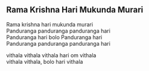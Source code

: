 ## Rama Krishna Hari Mukunda Murari


Rama krishna hari mukunda murari  
Panduranga panduranga panduranga hari  
Panduranga hari bolo Panduranga hari  
Panduranga panduranga panduranga hari

vithala vithala vithala hari om vithala  
vithala vithala, bolo hari vithala

